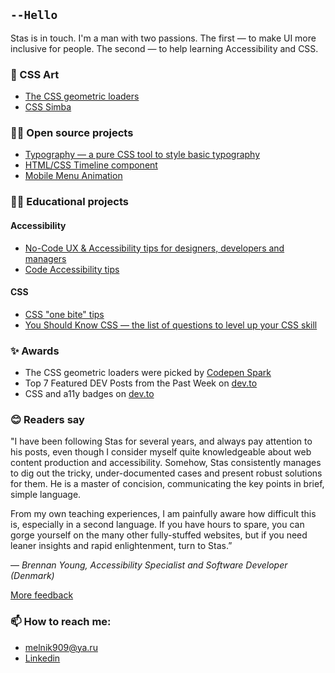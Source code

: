 ## `--Hello`
Stas is in touch. I'm a man with two passions. The first — to make UI more inclusive for people. The second — to help learning  Accessibility and CSS. 

### 🎨 CSS Art
- [The CSS geometric loaders](https://codepen.io/melnik909/full/yLmWadq)
- [CSS Simba](https://codepen.io/melnik909/full/qaOwqV)

### 👨‍💻 Open source projects
- [Typography — a pure CSS tool to style basic typography](https://github.com/melnik909/typography)
- [HTML/CSS Timeline component](https://codepen.io/melnik909/full/qPjwvq)
- [Mobile Menu Animation](https://codepen.io/melnik909/full/JpJPYp)

### 👨‍🏫 Educational projects
#### Accessibility
- [No-Code UX & Accessibility tips for designers, developers and managers](https://uxa11y.substack.com/archive)
- [Code Accessibility tips](https://deva11y.substack.com/archive)
#### CSS
- [CSS "one bite" tips](https://cssisntmagic.substack.com/archive)
- [You Should Know CSS — the list of questions to level up your CSS skill](https://github.com/melnik909/you-should-know-css)

### ✨ Awards
- The CSS geometric loaders were picked by [Codepen Spark](https://codepen.io/spark/417)
- Top 7 Featured DEV Posts from the Past Week on [dev.to](https://dev.to/devteam/top-7-featured-dev-posts-from-the-past-week-1pc1)
- CSS and a11y badges on [dev.to](https://dev.to/melnik909)
  
### 😊 Readers say
"I have been following Stas for several years, and always pay attention to his posts, even though I consider myself quite knowledgeable about web content production and accessibility. Somehow, Stas consistently manages to dig out the tricky, under-documented cases and present robust solutions for them. He is a master of concision, communicating the key points in brief, simple language. 

From my own teaching experiences, I am painfully aware how difficult this is, especially in a second language. If you have hours to spare, you can gorge yourself on the many other fully-stuffed websites, but if you need leaner insights and rapid enlightenment, turn to Stas.”

—  *Brennan Young, Accessibility Specialist and Software Developer (Denmark)*

[More feedback](https://github.com/melnik909/melnik909/blob/main/feedback.md)

### 📫 How to reach me:
- melnik909@ya.ru
- [Linkedin](https://www.linkedin.com/in/melnik909/)
